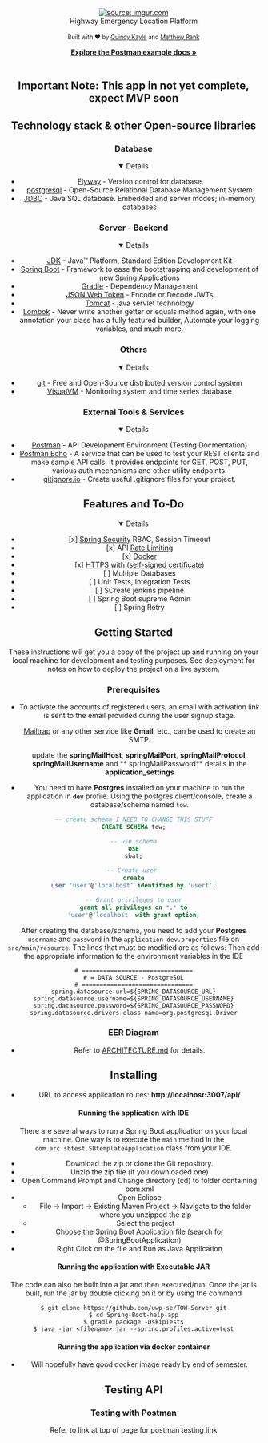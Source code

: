 <!--
*** Thanks for checking out Spring Boot Application Template. If you have a suggestion
*** that would make this better, please fork the repo and create a pull request
*** or simply open an issue with the tag "enhancement".
*** Thanks again!
-->

[comment]: <> (# Highway Emergency Location Platform )
<div align="center" spacing="5">
<a href="https://imgur.com/o56PeaZ"><img src="https://i.imgur.com/o56PeaZ.png" title="source: imgur.com" /></a>
</div>
<div align="center">
Highway Emergency Location Platform

</div>


<div align="center">

<br>

<div align="center">
  <sub>Built with ❤︎ by <a href="https://github.com/kayleqb">Quincy Kayle</a> and <a href="https://github.com/MattRank93">Matthew Rank</a>
</div>



<p align="center">
	<a href="https://documenter.getpostman.com/view/13688383/TVmLCyby#61200d8c-9d42-4cb3-9dc7-b96fa7dca8c2"><strong>Explore the Postman example docs »</strong></a>
	<br />
	<br />

</p>

<!-- PROJECT SHIELDS -->
<!--
*** I'm using markdown "reference style" links for readability.
*** Reference links are enclosed in brackets [ ] instead of parentheses ( ).
-->

## Important Note: This app in not yet complete, expect MVP soon

## Technology stack & other Open-source libraries

### Database

<details open="open">
   <ul>
      <li><a href="https://flywaydb.org/">Flyway</a> - Version control for database</li>
      <li><a href="https://www.postgresql.org//">postgresql</a> - Open-Source Relational Database Management System</li>
      <li><a href="https://docs.oracle.com/javase/tutorial/jdbc/basics/index.html">JDBC</a> - Java SQL database. Embedded and server modes; in-memory databases</li>
   </ul>
</details>

### Server - Backend

<details open="open">
   <ul>
      <li><a href="http://www.oracle.com/technetwork/java/javase/downloads/jdk8-downloads-2133151.html">JDK</a> - Java™ Platform, Standard Edition Development Kit</li>
      <li><a href="https://spring.io/projects/spring-boot">Spring Boot</a> - Framework to ease the bootstrapping and development of new Spring Applications</li>
      <li><a href="https://gradle.org/">Gradle</a> - Dependency Management</li>
      <li><a href="https://www.jsonwebtoken.io/">JSON Web Token</a> - Encode or Decode JWTs</li>
      <li><a href="http://tomcat.apache.org/">Tomcat</a> - java servlet technology</li>
      <li><a href="https://projectlombok.org/">Lombok</a> - Never write another getter or equals method again, with one annotation your class has a fully featured builder, Automate your logging variables, and much more.</li>

   </ul>
</details>



### Others

<details open="open">
   <ul>
      <li><a href="https://git-scm.com/">git</a> - Free and Open-Source distributed version control system</li>
      <li><a href="https://visualvm.github.io/">VisualVM</a> - Monitoring system and time series database</li>
   </ul>
</details>

### External Tools & Services

<details open="open">
   <ul>
      <li><a href="https://www.getpostman.com/">Postman</a> - API Development Environment (Testing Docmentation)</li>
      <li><a href="https://docs.postman-echo.com/?version=latest">Postman Echo</a> - A service that can be used to test your REST clients and make sample API calls. It provides endpoints for GET, POST, PUT, various auth mechanisms and other utility endpoints.</li>
      <li><a href="https://www.toptal.com/developers/gitignore/api/java,eclipse,intellij">gitignore.io</a> - Create useful .gitignore files for your project.</li>
   </ul>
</details>

## Features and To-Do

<details open="open">
   <ul>
      <li>[x] <a href="https://spring.io/projects/spring-security">Spring Security</a> RBAC, Session Timeout</li>
      <li>[x] API <a href="https://en.wikipedia.org/wiki/Rate_limiting">Rate Limiting</a></li>
      <li>[x] <a href="https://www.docker.com/">Docker</a></li>
      <li>[x] <a href="https://en.wikipedia.org/wiki/HTTPS">HTTPS</a> with <a href="https://en.wikipedia.org/wiki/Self-signed_certificate">(self-signed certificate)</a></li>
      <li>[ ] Multiple Databases</li>
      <li>[ ] Unit Tests, Integration Tests</li>
      <li>[ ] SCreate jenkins pipeline </li>
      <li>[ ] Spring Boot supreme Admin</li>
      <li>[ ] Spring Retry</li>
   </ul>
</details>

## Getting Started

These instructions will get you a copy of the project up and running on your local machine for development and testing
purposes. See deployment for notes on how to deploy the project on a live system.

### Prerequisites

* To activate the accounts of registered users, an email with activation link is sent to the email provided during the
  user signup stage.

  [Mailtrap](https://mailtrap.io/) or any other service like **Gmail**, etc., can be used to create an SMTP.

  update the **springMailHost**, **springMailPort**, **springMailProtocol**, **springMailUsername** and **
  springMailPassword** details in the **application_settings**

* You need to have **Postgres** installed on your machine to run the application in **`dev`** profile. Using
  the postgres client/console, create a database/schema named `tow`.

~~~sql
-- create schema I NEED TO CHANGE THIS STUFF
CREATE SCHEMA tow;

-- use schema
USE
sbat;

-- Create user 
create
user 'user'@'localhost' identified by 'usert';

-- Grant privileges to user
grant all privileges on *.* to
'user'@'localhost' with grant option;
~~~

After creating the database/schema, you need to add your **Postgres** `username` and `password` in
the `application-dev.properties` file on `src/main/resource`. The lines that must be modified are as follows: Then add the appropriate 
information to the environment variables in the IDE

```properties
# ===============================
# = DATA SOURCE - PostgreSQL
# ===============================
spring.datasource.url=${SPRING_DATASOURCE_URL}
spring.datasource.username=${SPRING_DATASOURCE_USERNAME}
spring.datasource.password=${SPRING_DATASOURCE_PASSWORD}
spring.datasource.drivers-class-name=org.postgresql.Driver
```

### EER Diagram

* Refer to [ARCHITECTURE.md](documents/ARCHITECTURE.md) for details.

## Installing

* URL to access application routes: **http://localhost:3007/api/**



#### Running the application with IDE

There are several ways to run a Spring Boot application on your local machine. One way is to execute the `main` method
in the `com.arc.sbtest.SBtemplateApplication` class from your IDE.

* Download the zip or clone the Git repository.
* Unzip the zip file (if you downloaded one)
* Open Command Prompt and Change directory (cd) to folder containing pom.xml
* Open Eclipse
    * File -> Import -> Existing Maven Project -> Navigate to the folder where you unzipped the zip
    * Select the project
* Choose the Spring Boot Application file (search for @SpringBootApplication)
* Right Click on the file and Run as Java Application



#### Running the application with Executable JAR

The code can also be built into a jar and then executed/run. Once the jar is built, run the jar by double clicking on it
or by using the command

```shell
$ git clone https://github.com/uwp-se/TOW-Server.git
$ cd Spring-Boot-help-app
$ gradle package -DskipTests
$ java -jar <filename>.jar --spring.profiles.active=test
```


#### Running the application via docker container

* Will hopefully have good docker image ready by end of semester.


## Testing API

### Testing with Postman

Refer to link at top of page for postman testing link


